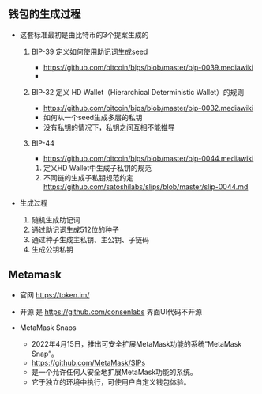 ## 钱包的生成过程
- 这套标准最初是由比特币的3个提案生成的
    1. BIP-39 定义如何使用助记词生成seed
        - https://github.com/bitcoin/bips/blob/master/bip-0039.mediawiki
        - 
    2. BIP-32 定义 HD Wallet（Hierarchical Deterministic Wallet）的规则
        - https://github.com/bitcoin/bips/blob/master/bip-0032.mediawiki
        - 如何从一个seed生成多层的私钥
        - 没有私钥的情况下，私钥之间互相不能推导
        
    3. BIP-44 
        - https://github.com/bitcoin/bips/blob/master/bip-0044.mediawiki
        1. 定义HD Wallet中生成子私钥的规范
        2. 不同链的生成子私钥规范约定 https://github.com/satoshilabs/slips/blob/master/slip-0044.md

- 生成过程
    1. 随机生成助记词
    2. 通过助记词生成512位的种子
    3. 通过种子生成主私钥、主公钥、子链码
    4. 生成公钥私钥

## Metamask
- 官网 https://token.im/
- 开源 是 https://github.com/consenlabs 界面UI代码不开源

- MetaMask Snaps
    - 2022年4月15日，推出可安全扩展MetaMask功能的系统“MetaMask Snap”。
    - https://github.com/MetaMask/SIPs
    - 是一个允许任何人安全地扩展MetaMask功能的系统。
    - 它于独立的环境中执行，可使用户自定义钱包体验。
